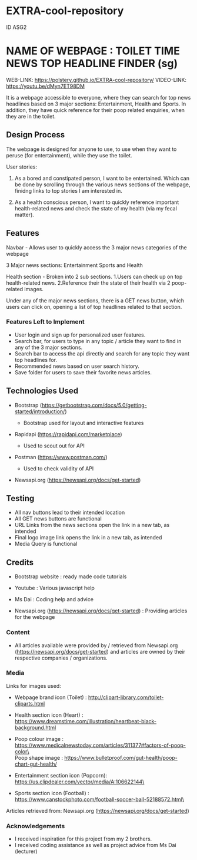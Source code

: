 # EXTRA-cool-repository
ID ASG2

# NAME OF WEBPAGE : TOILET TIME NEWS TOP HEADLINE FINDER (sg)

WEB-LINK: https://polstery.github.io/EXTRA-cool-repository/
VIDEO-LINK: https://youtu.be/dMyn7ET98DM

It is a webpage accessible to everyone, where they can search for top news headlines based on 3 major sections: Entertainment, Health and Sports. In addition, they have quick reference for their poop related enquiries, when they are in the toilet.
 
## Design Process

The webpage is designed for anyone to use, to use when they want to peruse (for entertainment), while they use the toilet.

User stories:
1. As a bored and constipated person, I want to be entertained. Which can be done by scrolling through the various news sections of the webpage, finidng links to top stories I am interested in.

2. As a health conscious person, I want to quickly reference important health-related news and check the state of my health (via my fecal matter).

## Features
Navbar - Allows user to quickly access the 3 major news categories of the webpage

3 Major news sections: Entertainment Sports and Health

Health section - Broken into 2 sub sections. 
    1.Users can check up on top health-related news.
    2.Reference their the state of their health via 2 poop-related images.

Under any of the major news sections, there is a GET news button, which users can click on, opening a list of top headlines related to that section.

### Features Left to Implement
- User login and sign up for personalized user features.
- Search bar, for users to type in any topic / article they want to find in any of the 3 major sections.
- Search bar to access the api directly and search for any topic they want top headlines for.
- Recommended news based on user search history.
- Save folder for users to save their favorite news articles.

## Technologies Used
- Bootstrap (https://getbootstrap.com/docs/5.0/getting-started/introduction/)
    - Bootstrap used for layout and interactive features

- Rapidapi (https://rapidapi.com/marketplace)
    - Used to scout out for API

- Postman (https://www.postman.com/)
    - Used to check validity of API

- Newsapi.org (https://newsapi.org/docs/get-started)

## Testing
- All nav buttons lead to their intended location
- All GET news buttons are functional
- URL Links from the news sections open the link in a new tab, as intended
- Final logo image link opens the link in a new tab, as intended
- Media Query is functional
## Credits
- Bootstrap website : ready made code tutorials

- Youtube : Various javascript help

- Ms Dai : Coding help and advice

- Newsapi.org (https://newsapi.org/docs/get-started) : Providing articles for the webpage

### Content
- All articles available were provided by / retrieved from Newsapi.org (https://newsapi.org/docs/get-started) and articles are owned by their respective companies / organizations.

### Media
Links for images used:
- Webpage brand icon (Toilet) : http://clipart-library.com/toilet-cliparts.html

- Health section icon (Heart) : https://www.dreamstime.com/illustration/heartbeat-black-background.html

- Poop colour image : https://www.medicalnewstoday.com/articles/311377#factors-of-poop-color\
\
Poop shape image : https://www.bulletproof.com/gut-health/poop-chart-gut-health/

- Entertainment section icon (Popcorn): https://us.clipdealer.com/vector/media/A:106622144\

- Sports section icon (Football) : https://www.canstockphoto.com/football-soccer-ball-52188572.html\

Articles retrieved from:
Newsapi.org (https://newsapi.org/docs/get-started)


### Acknowledgements

- I received inspiration for this project from my 2 brothers.
- I received coding assistance as well as project advice from Ms Dai (lecturer)
